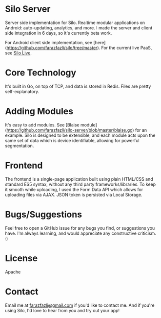 # Silo Server
Server side implementation for Silo. Realtime modular applications on Android: auto-updating, analytics, and more. I made the server and client side integration in 6 days, so it's currently beta work.

For Android client side implementation, see [here] (https://github.com/farazfazli/silo/tree/master). For the current live PaaS, see [Silo Live](https://silo.live/).

# Core Technology

It's built in Go, on top of TCP, and data is stored in Redis. Files are pretty self-explanatory.

# Adding Modules

It's easy to add modules. See [Blaise module] (https://github.com/farazfazli/silo-server/blob/master/blaise.go) for an example. Silo is designed to be extensible, and each module acts upon the same set of data which is device identifiable, allowing for powerful segmentation.

# Frontend

The frontend is a single-page application built using plain HTML/CSS and standard ES5 syntax, without any third party frameworks/libraries. To keep it smooth while uploading, I used the Form Data API which allows for uploading files via AJAX. JSON token is persisted via Local Storage.

# Bugs/Suggestions

Feel free to open a GitHub issue for any bugs you find, or suggestions you have. I'm always learning, and would appreciate any constructive criticism. :)

# License

Apache

# Contact

Email me at [farazfazli@gmail.com](mailto:farazfazli@gmail.com) if you'd like to contact me. And if you're using Silo, I'd love to hear from you and try out your app!
